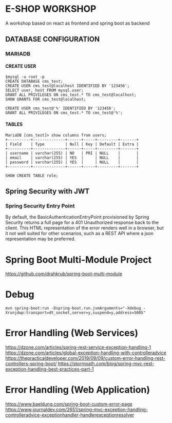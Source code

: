 # E-SHOP WORKSHOP
A workshop based on react as frontend and spring boot as backend

## DATABASE CONFIGURATION
### MARIADB
#### CREATE USER
````
$mysql -u root -p
CREATE DATABASE cms_test;
CREATE USER cms_test@localhost IDENTIFIED BY '123456';
SELECT user, host FROM mysql.user;
GRANT ALL PRIVILEGES ON cms_test.* TO cms_test@localhost;
SHOW GRANTS FOR cms_test@localhost;

CREATE USER cms_test@'%' IDENTIFIED BY '123456';
GRANT ALL PRIVILEGES ON cms_test.* TO cms_test@'%';
````
#### TABLES
````
MariaDB [cms_test]> show columns from users;
+----------+--------------+------+-----+---------+-------+
| Field    | Type         | Null | Key | Default | Extra |
+----------+--------------+------+-----+---------+-------+
| username | varchar(255) | NO   | PRI | NULL    |       |
| email    | varchar(255) | YES  |     | NULL    |       |
| password | varchar(255) | YES  |     | NULL    |       |
+----------+--------------+------+-----+---------+-------+
````

````
SHOW CREATE TABLE role;
````

## Spring Security with JWT
### Spring Security Entry Point
By default, the BasicAuthenticationEntryPoint provisioned by Spring Security returns 
a full page for a 401 Unauthorized response back to the client. This HTML representation 
of the error renders well in a browser, but it not well suited for other scenarios, 
such as a REST API where a json representation may be preferred.

# Spring Boot Multi-Module Project 
https://github.com/drahkrub/spring-boot-multi-module

# Debug 
````
mvn spring-boot:run -Dspring-boot.run.jvmArguments="-Xdebug -Xrunjdwp:transport=dt_socket,server=y,suspend=y,address=5005"
````


# Error Handling (Web Services) 
https://dzone.com/articles/spring-rest-service-exception-handling-1
https://dzone.com/articles/global-exception-handling-with-controlleradvice
https://thepracticaldeveloper.com/2019/09/09/custom-error-handling-rest-controllers-spring-boot/
https://stormpath.com/blog/spring-mvc-rest-exception-handling-best-practices-part-1


# Error Handling (Web Application) 
https://www.baeldung.com/spring-boot-custom-error-page
https://www.journaldev.com/2651/spring-mvc-exception-handling-controlleradvice-exceptionhandler-handlerexceptionresolver
